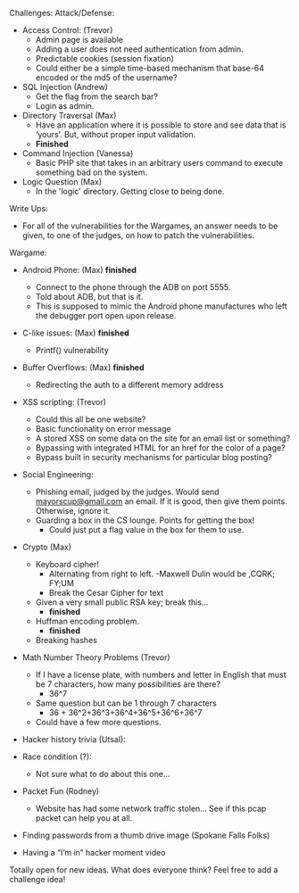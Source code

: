 Challenges:
Attack/Defense:

- Access Control: (Trevor)
	- Admin page is available
	- Adding a user does not need authentication from admin.
	- Predictable cookies (session fixation)
	- Could either be a simple time-based mechanism that base-64 encoded or the md5 of the username?
- SQL Injection (Andrew)
	- Get the flag from the search bar?
	- Login as admin.
- Directory Traversal (Max)
	- Have an application where it is possible to store and see data that is ‘yours’. But, without proper input validation.
	- **Finished**
- Command Injection (Vanessa)
	- Basic PHP site that takes in an arbitrary users command to execute something bad on the system.
- Logic Question (Max)
	- In the 'logic' directory. Getting close to being done.

Write Ups:
- For all of the vulnerabilities for the Wargames, an answer needs to be given, to one of the judges, on how to patch the vulnerabilities.

Wargame:
- Android Phone: (Max) **finished**
	- Connect to the phone through the ADB on port 5555.
	- Told about ADB, but that is it.
	- This is supposed to mimic the Android phone manufactures who left the debugger port open upon release.
- C-like issues: (Max) **finished**
	- Printf() vulnerability
- Buffer Overflows: (Max) **finished**
	- Redirecting the auth to a different memory address
- XSS scripting: (Trevor)
	- Could this all be one website?
	- Basic functionality on error message
	- A stored XSS on some data on the site for an email list or something?
	- Bypassing with integrated HTML for an href for the color of a page?
	- Bypass built in security mechanisms for particular blog posting?

- Social Engineering:
	- Phishing email, judged by the judges. Would send mayorscup@gmail.com an email. If it is good, then give them points. Otherwise, ignore it. 
	- Guarding a box in the CS lounge. Points for getting the box! 
		- Could just put a flag value in the box for them to use. 
- Crypto (Max)
	- Keyboard cipher!
		- Alternating from right to left.
			-Maxwell Dulin would be ,CQRK; FY;UM
		- Break the Cesar Cipher for text
	- Given a very small public RSA key; break this…
		- **finished**
	- Huffman encoding problem.
		- **finished**
	- Breaking hashes
- Math Number Theory Problems (Trevor)
	- If I have a license plate, with numbers and letter in English that must be 7 characters, how many possibilities are there?
 		- 36^7
	- Same question but can be 1 through 7 characters
		- 36 + 36^2+36^3+36^4+36^5+36^6+36^7
	- Could have a few more questions.
- Hacker history trivia (Utsal): 

- Race condition (?): 
	- Not sure what to do about this one…
- Packet Fun (Rodney)
	- Website has had some network traffic stolen… See if this pcap packet can help you at all.
	
- Finding passwords from a thumb drive image (Spokane Falls Folks)
	
- Having a “I’m in” hacker moment video 





Totally open for new ideas. What does everyone think? Feel free to add a challenge idea!
